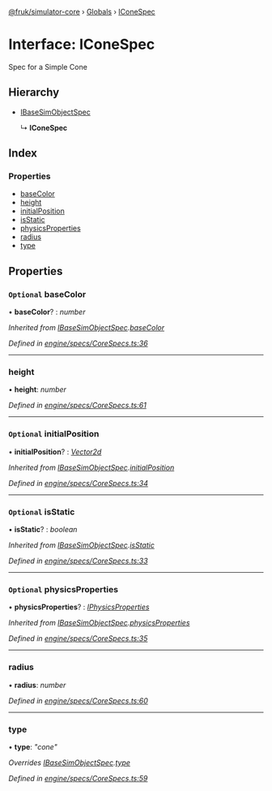 [@fruk/simulator-core](../README.md) › [Globals](../globals.md) › [IConeSpec](iconespec.md)

# Interface: IConeSpec

Spec for a Simple Cone

## Hierarchy

* [IBaseSimObjectSpec](ibasesimobjectspec.md)

  ↳ **IConeSpec**

## Index

### Properties

* [baseColor](iconespec.md#optional-basecolor)
* [height](iconespec.md#height)
* [initialPosition](iconespec.md#optional-initialposition)
* [isStatic](iconespec.md#optional-isstatic)
* [physicsProperties](iconespec.md#optional-physicsproperties)
* [radius](iconespec.md#radius)
* [type](iconespec.md#type)

## Properties

### `Optional` baseColor

• **baseColor**? : *number*

*Inherited from [IBaseSimObjectSpec](ibasesimobjectspec.md).[baseColor](ibasesimobjectspec.md#optional-basecolor)*

*Defined in [engine/specs/CoreSpecs.ts:36](https://github.com/FRUK-Simulator/SimulatorCore/blob/cdc4cfb/src/engine/specs/CoreSpecs.ts#L36)*

___

###  height

• **height**: *number*

*Defined in [engine/specs/CoreSpecs.ts:61](https://github.com/FRUK-Simulator/SimulatorCore/blob/cdc4cfb/src/engine/specs/CoreSpecs.ts#L61)*

___

### `Optional` initialPosition

• **initialPosition**? : *[Vector2d](../globals.md#vector2d)*

*Inherited from [IBaseSimObjectSpec](ibasesimobjectspec.md).[initialPosition](ibasesimobjectspec.md#optional-initialposition)*

*Defined in [engine/specs/CoreSpecs.ts:34](https://github.com/FRUK-Simulator/SimulatorCore/blob/cdc4cfb/src/engine/specs/CoreSpecs.ts#L34)*

___

### `Optional` isStatic

• **isStatic**? : *boolean*

*Inherited from [IBaseSimObjectSpec](ibasesimobjectspec.md).[isStatic](ibasesimobjectspec.md#optional-isstatic)*

*Defined in [engine/specs/CoreSpecs.ts:33](https://github.com/FRUK-Simulator/SimulatorCore/blob/cdc4cfb/src/engine/specs/CoreSpecs.ts#L33)*

___

### `Optional` physicsProperties

• **physicsProperties**? : *[IPhysicsProperties](iphysicsproperties.md)*

*Inherited from [IBaseSimObjectSpec](ibasesimobjectspec.md).[physicsProperties](ibasesimobjectspec.md#optional-physicsproperties)*

*Defined in [engine/specs/CoreSpecs.ts:35](https://github.com/FRUK-Simulator/SimulatorCore/blob/cdc4cfb/src/engine/specs/CoreSpecs.ts#L35)*

___

###  radius

• **radius**: *number*

*Defined in [engine/specs/CoreSpecs.ts:60](https://github.com/FRUK-Simulator/SimulatorCore/blob/cdc4cfb/src/engine/specs/CoreSpecs.ts#L60)*

___

###  type

• **type**: *"cone"*

*Overrides [IBaseSimObjectSpec](ibasesimobjectspec.md).[type](ibasesimobjectspec.md#type)*

*Defined in [engine/specs/CoreSpecs.ts:59](https://github.com/FRUK-Simulator/SimulatorCore/blob/cdc4cfb/src/engine/specs/CoreSpecs.ts#L59)*

